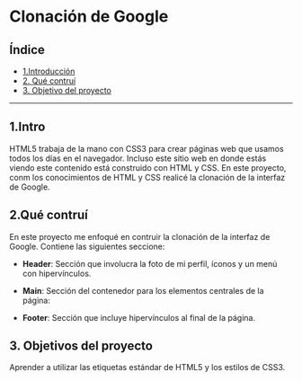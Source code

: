 # Clonación de Google

## Índice

* [1.Introducción](https://github.com/Cath2904-jaz/clongoogle/blob/main/README.md#1intro)
*  [2. Qué contruí](#)
*   [3. Objetivo del proyecto](#)

****

## 1.Intro 
HTML5 trabaja de la mano con CSS3 para crear páginas web que usamos todos los días en el navegador. Incluso este sitio web en donde estás viendo este contenido está construido con HTML y CSS.
En este proyecto, conm los conocimientos de HTML y CSS realicé la clonación de la interfaz de Google.

##  2.Qué contruí 
En este proyecto me enfoqué en contruir la clonación de la interfaz de Google. Contiene las siguientes seccione: 

* **Header**: Sección que involucra la foto de mi perfil, íconos y un menú con hipervínculos.

* **Main**: Sección del contenedor para los elementos centrales de la página:

* **Footer**: Sección que incluye hipervínculos al final de la página.

## 3. Objetivos del proyecto
Aprender a utilizar las etiquetas estándar de HTML5 y los estilos de CSS3.


